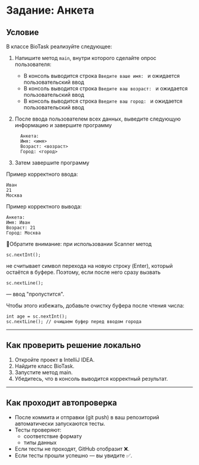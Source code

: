 # Задание: Анкета

## Условие

В классе BioTask реализуйте следующее:

1. Напишите метод `main`, внутри которого сделайте опрос пользователя:

    - В консоль выводится строка `Введите ваше имя: ` и ожидается пользовательский ввод
    - В консоль выводится строка `Введите ваш возраст: ` и ожидается пользовательский ввод
    - В консоль выводится строка `Введите ваш город: ` и ожидается пользовательский ввод

2. После ввода пользователем всех данных, выведите следующую информацию и завершите программу
    ```
      Анкета:
      Имя: <имя>
      Возраст: <возраст>
      Город: <город>
    ```

3. Затем завершите программу

Пример корректного ввода:

```
Иван
21
Москва
```

Пример корректного вывода:

```
Анкета:
Имя: Иван
Возраст: 21
Город: Москва
```

📍Обратите внимание: при использовании Scanner метод

```
sc.nextInt();
```

не считывает символ перехода на новую строку (Enter), который остаётся в буфере.
Поэтому, если после него сразу вызвать

```
sc.nextLine();
```

— ввод "пропустится".

Чтобы этого избежать, добавьте очистку буфера после чтения числа:

```
int age = sc.nextInt();
sc.nextLine(); // очищаем буфер перед вводом города
```

---

## Как проверить решение локально

1. Откройте проект в IntelliJ IDEA.
2. Найдите класс BioTask.
3. Запустите метод main.
4. Убедитесь, что в консоль выводится корректный результат.

---

## Как проходит автопроверка

- После коммита и отправки (git push) в ваш репозиторий автоматически запускаются тесты.
- Тесты проверяют:
    - соответствие формату
    - типы данных
- Если тесты не проходят, GitHub отобразит ❌.
- Если тесты прошли успешно — вы увидите ✅.